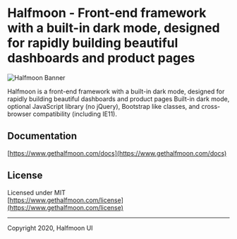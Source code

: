 # Halfmoon - Front-end framework with a built-in dark mode, designed for rapidly building beautiful dashboards and product pages

![Halfmoon Banner](https://res.cloudinary.com/halfmoon-ui/image/upload/v1593528979/halfmoon-og-image_zl1bob.png)

Halfmoon is a front-end framework with a built-in dark mode, designed for rapidly building beautiful dashboards and product pages Built-in dark mode, optional JavaScript library (no jQuery), Bootstrap like classes, and cross-browser compatibility (including IE11).

## Documentation

[https://www.gethalfmoon.com/docs](https://www.gethalfmoon.com/docs)

## License

Licensed under MIT  
[https://www.gethalfmoon.com/license](https://www.gethalfmoon.com/license)

---
Copyright 2020, Halfmoon UI